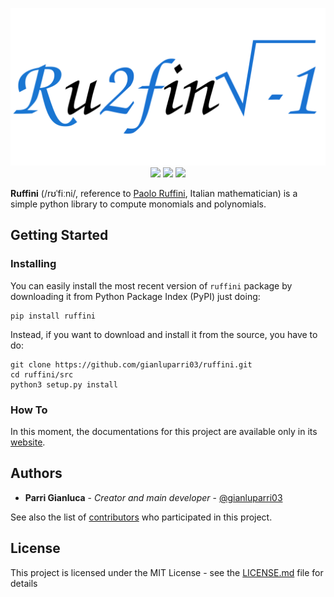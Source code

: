 <p align="center">
    <img src="banner.svg" width=800>
    <img src="https://img.shields.io/github/languages/top/gianluparri03/ruffini.svg">
    <img src="https://img.shields.io/github/languages/code-size/gianluparri03/ruffini.svg">
    <img src="https://img.shields.io/pypi/v/ruffini.svg">
</p>

**Ruffini** (/rʊˈfiːni/, reference to [Paolo Ruffini](https://en.wikipedia.org/wiki/Paolo_Ruffini), Italian mathematician) is a simple python library to compute monomials and polynomials.


## Getting Started

### Installing
You can easily install the most recent version of `ruffini` package by downloading it from Python Package Index (PyPI) just doing:
```
pip install ruffini
```

Instead, if you want to download and install it from the source, you have to do:
```
git clone https://github.com/gianluparri03/ruffini.git
cd ruffini/src
python3 setup.py install
```

### How To
In this moment, the documentations for this project are available only in its [website](https://gianluparri03.github.io/ruffini). 


## Authors

* **Parri Gianluca** - *Creator and main developer* - [@gianluparri03](https://github.com/gianluparri03)

See also the list of [contributors](https://github.com/your/project/contributors) who participated in this project.


## License

This project is licensed under the MIT License - see the [LICENSE.md](LICENSE.md) file for details
